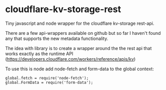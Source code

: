 # cloudflare-kv-storage-rest

Tiny javascript and node wrapper for the cloudflare kv-storage rest-api.

There are a few api-wrappers available on github but so far I haven't found any that supports the new metadata functionality.

The idea with library is to create a wrapper around the the rest api that works exactly as the runtime API (https://developers.cloudflare.com/workers/reference/apis/kv)

To use this is node add node-fetch and form-data to the global context:

```
global.fetch = require('node-fetch');
global.FormData = require('form-data');
```
